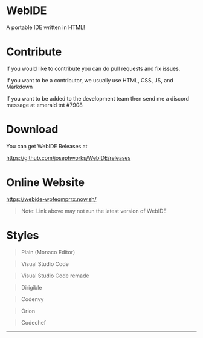 # WebIDE

A portable IDE written in HTML!

# Contribute

If you would like to contribute you can do pull requests and fix issues.

If you want to be a contributor, we usually use HTML, CSS, JS, and Markdown

If you want to be added to the development team then send me a discord message at emerald tnt #7908

# Download

You can get WebIDE Releases at 

https://github.com/josephworks/WebIDE/releases

# Online Website

https://webide-wpfeqmprrx.now.sh/

> Note: Link above may not run the latest version of WebIDE

# Styles

> Plain (Monaco Editor)

> Visual Studio Code

> Visual Studio Code remade

> Dirigible

> Codenvy

> Orion

> Codechef

---
